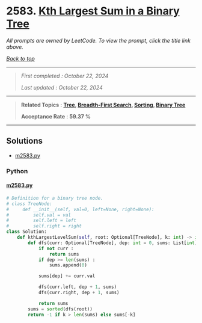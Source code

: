 # 2583. [Kth Largest Sum in a Binary Tree](<https://leetcode.com/problems/kth-largest-sum-in-a-binary-tree>)

*All prompts are owned by LeetCode. To view the prompt, click the title link above.*

*[Back to top](<../README.md>)*

------

> *First completed : October 22, 2024*
>
> *Last updated : October 22, 2024*

------

> **Related Topics** : **[Tree](<by_topic/Tree.md>), [Breadth-First Search](<by_topic/Breadth-First Search.md>), [Sorting](<by_topic/Sorting.md>), [Binary Tree](<by_topic/Binary Tree.md>)**
>
> **Acceptance Rate** : **59.37 %**

------

## Solutions

- [m2583.py](<../my-submissions/m2583.py>)
### Python
#### [m2583.py](<../my-submissions/m2583.py>)
```Python
# Definition for a binary tree node.
# class TreeNode:
#     def __init__(self, val=0, left=None, right=None):
#         self.val = val
#         self.left = left
#         self.right = right
class Solution:
    def kthLargestLevelSum(self, root: Optional[TreeNode], k: int) -> int:
        def dfs(curr: Optional[TreeNode], dep: int = 0, sums: List[int] = []) -> List[int] :
            if not curr :
                return sums
            if dep >= len(sums) :
                sums.append(0)

            sums[dep] += curr.val

            dfs(curr.left, dep + 1, sums)
            dfs(curr.right, dep + 1, sums)

            return sums
        sums = sorted(dfs(root))
        return -1 if k > len(sums) else sums[-k]

```


